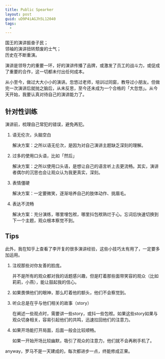 ```yaml
---
title: Public Spearker
layout: post
guid: uD9P4iAGJh5L12040
tags:
  - 
---
```


国王的演讲振奋子民；  
领袖的演讲扭转颓废的士气；  
历史在不断重演。  

演讲是领导力的重要一环，好的演讲传播了品牌，或激发了员工的战斗力，或促成了重要的合作，这一切都未付出任何成本。  

从小至今，做过大大小小的演讲。忽悠过老师，培训过同窗，教导过小朋友。但做完一次演讲后就抛之脑后，从未反思，至今还未成为一个合格的「大忽悠」。从今天开始，我要认真对待自己的演讲能力了。

## 针对性训练

演讲前，梳理自己常犯的错误，避免再犯。

1. 语无伦次，头脑空白

	解决方案：之所以语无伦次，是因为对自己演讲主题缺乏深刻的理解。

2. 过多的使用口头语，比如「然后」

	解决方案：之所以使用口头语，是想让自己的语言听上去更流畅。其实，演讲者偶尔的沉思也会让观众认为我更真实，深刻。

3. 表情僵硬

	解决方案：一定要微笑，逐渐培养自己的肢体动作、挑眉毛。

4. 表达不流畅

	解决方案：充分演练，哪里埋包袱，哪里抖包袱熟烂于心。忘词后快速切换到下一个主题，观众根本察觉不到。

## Tips

此外，我在知乎上查看了李开复的很多演讲经验，这些小技巧太有用了，一定要多加运用。

1. 注视那些对你友善的脸庞。

	并不是所有的观众都对我的话题感兴趣，但是盯着那些面带笑容的观众（比如莉莉，小燕），能让鼓起我的信心。

2. 如果畏惧他们的眼神，那么盯着他的额头，他们不会察觉到。

3. 听众总是在乎与他们相关的故事（story）

	在阐述一些观点时，需要讲一些story，或抖一些包袱。如果这些story如果与观众切身相关，容易引起他们的共鸣，迅速拉回他们的注意力。

4. 如果开场能打开局面，后面一般会比较顺畅。

	如果一开始开场比较幽默，吸引了观众的注意力，他们就不会再刷手机了。

anyway，罗马不是一天建成的，每次都进步一点，终能修成正果。